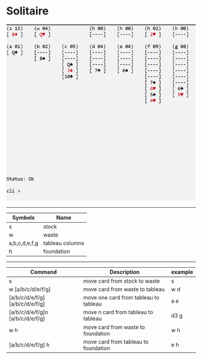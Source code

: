# Solitaire

![alt text](https://github.com/plarun/solitaire/blob/master/img/img.png)

***

Symbols | Name
--- | ---
s | stock
w | waste
a,b,c,d,e,f,g | tableau columns
h | foundation

***

Command | Description | example
--- | --- | ---
s | move card from stock to waste | s
w [a/b/c/d/e/f/g] | move card from waste to tableau | w d
[a/b/c/d/e/f/g] [a/b/c/d/e/f/g] | move one card from tableau to tableau | a e
[a/b/c/d/e/f/g]n [a/b/c/d/e/f/g] | move n card from tableau to tableau | d3 g
w h | move card from waste to foundation | w h
[a/b/c/d/e/f/g] h | move card from tableau to foundation | e h
